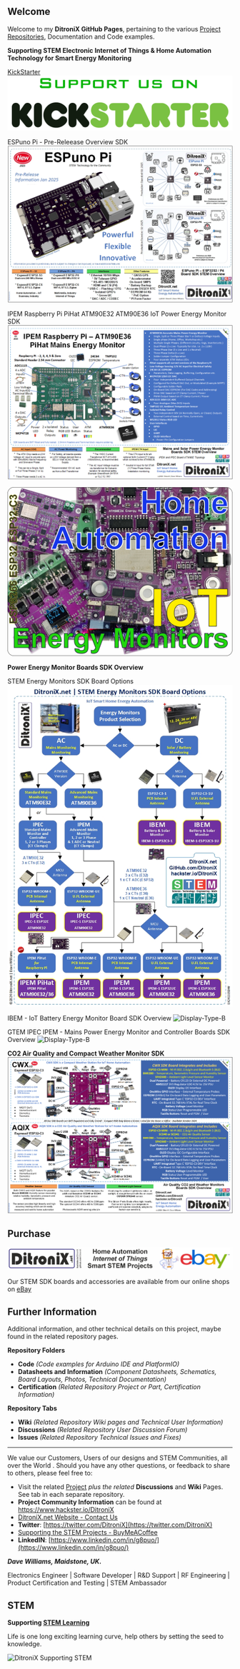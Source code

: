 ## Welcome

Welcome to my **DitroniX GitHub Pages**, pertaining to the various  [Project Repositories](https://github.com/DitroniX?tab=repositories), Documentation and Code examples.

**Supporting STEM Electronic Internet of Things & Home Automation Technology for Smart Energy Monitoring**

[KickStarter](https://www.kickstarter.com/projects/ditronix/ipem-raspberry-pihat-iot-atm90-mains-power-energy-monitor?ref=3vw3ge)
![Support Us on KickStarter](https://github.com/DitroniX/DitroniX/blob/main/Files/KickStarter-SupportUs.png)


ESPuno Pi - Pre-Releease Overview SDK 
![ESPuno Pi - Pre-Releease Overview](https://github.com/DitroniX/DitroniX/blob/main/Files/ESPuno%20Pi%20-Block%20Diagram%20-%20PreRelease%20Information.jpg)

IPEM Raspberry Pi PiHat ATM90E32 ATM90E36 IoT Power Energy Monitor SDK 
![IPEM PiHat - Beta Overview](https://github.com/DitroniX/IPEM-PiHat-IoT-Power-Energy-Monitor/blob/main/Datasheets%20and%20Information/DitroniX.net%20IPEM%20Raspberry%20Pi%20PiHat%20Power%20Energy%20Monitor%20Board%20SDK%20Overview.png)

![Display-Type-B](https://github.com/DitroniX/DitroniX/blob/main/Files/DitroniX.net%20IoT%20Banner%203.jpg?raw=true)

**Power Energy Monitor Boards SDK Overview**

STEM Energy Monitors SDK Board Options
![Display-Type-B](https://github.com/DitroniX/DitroniX/blob/main/Files/DitroniX.net%20STEM%20Energy%20Monitors%20SDK%20Board%20Options.jpg)

IBEM - IoT Battery Energy Monitor Board SDK Overview
![Display-Type-B](https://github.com/DitroniX/IBEM-IoT-Battery-Energy-Monitor/blob/main/Datasheets%20and%20Information/DitroniX.net%20IBEM%20-%20IoT%20Battery%20Energy%20Monitor%20Board%20SDK%20Overview.jpg?raw=true)

GTEM IPEC IPEM - Mains Power Energy Monitor and Controller Boards SDK Overview
![Display-Type-B](https://github.com/DitroniX/DitroniX/blob/main/Files/DitroniX.net%20Power%20Energy%20Monitor%20Boards%20SDK%20Overview.jpg?raw=true)

**CO2 Air Quality and Compact Weather Monitor SDK**
![Display-Type-B](https://github.com/DitroniX/DitroniX/blob/main/Files/DitroniX.net%20AQIX%20Air%20Quality%20CO2%20%20and%20CWX%20Weather%20Monitors%20Overview.png?raw=true)

## **Purchase**
[![Display-Type-B](https://raw.githubusercontent.com/DitroniX/DitroniX/main/Files/DitroniX.net%20STEM%20IoT%20eBay.jpg?raw=true)](https://www.ebay.co.uk/usr/ditronixuk)

Our STEM SDK boards and accessories are available from our online shops on [eBay](https://www.ebay.co.uk/usr/ditronixuk) 

## **Further Information**

Additional information, and other technical details on this project, maybe found in the related repository pages.

**Repository Folders**

 - **Code** *(Code examples for Arduino  IDE and PlatformIO)*
 -  **Datasheets and Information** *(Component Datasheets, Schematics, Board Layouts, Photos, Technical Documentation)*
 - **Certification** *(Related Repository Project or Part, Certification Information)*

**Repository Tabs**

 - **Wiki** *(Related Repository Wiki pages and Technical User Information)*
 - **Discussions** *(Related Repository User Discussion Forum)*
 - **Issues** *(Related Repository Technical Issues and Fixes)*

***

We value our Customers, Users of our designs and STEM Communities, all over the World . Should you have any other questions, or feedback to share to others, please feel free to:

* Visit the related [Project](https://github.com/DitroniX?tab=repositories) *plus the related* **Discussions** and **Wiki** Pages.  See tab in each separate repository.
* **Project Community Information** can be found at https://www.hackster.io/DitroniX
* [DitroniX.net Website - Contact Us](https://ditronix.net/contact/)
* **Twitter**: [https://twitter.com/DitroniX](https://twitter.com/DitroniX)
* [Supporting the STEM Projects - BuyMeACoffee](https://www.buymeacoffee.com/DitroniX)
*  **LinkedIN**: [https://www.linkedin.com/in/g8puo/](https://www.linkedin.com/in/g8puo/)

***Dave Williams, Maidstone, UK.***

Electronics Engineer | Software Developer | R&D Support | RF Engineering | Product Certification and Testing | STEM Ambassador

## STEM

**Supporting [STEM Learning](https://www.stem.org.uk/)**

Life is one long exciting learning curve, help others by setting the seed to knowledge.

![DitroniX Supporting STEM](https://hackster.imgix.net/uploads/attachments/1606838/stem_ambassador_-_100_volunteer_badge_edxfxlrfbc1_bjdqharfoe1_xbqi2KUcri.png?auto=compress%2Cformat&w=540&fit=max)
